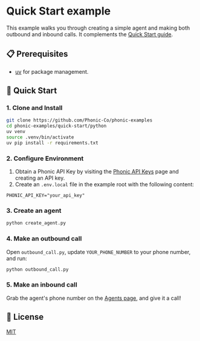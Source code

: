 # Quick Start example

This example walks you through creating a simple agent and making both outbound and inbound calls. It complements the [Quick Start guide](https://docs.phonic.co/guides/quick_start).

## 📋 Prerequisites

- [uv](https://docs.astral.sh/uv/) for package management.

## 🚀 Quick Start

### 1. Clone and Install

```bash
git clone https://github.com/Phonic-Co/phonic-examples
cd phonic-examples/quick-start/python
uv venv
source .venv/bin/activate
uv pip install -r requirements.txt
```

### 2. Configure Environment

1. Obtain a Phonic API Key by visiting the [Phonic API Keys](https://phonic.co/api-keys) page and creating an API key.
2. Create an `.env.local` file in the example root with the following content:
```dotenv
PHONIC_API_KEY="your_api_key"
```

### 3. Create an agent

```bash
python create_agent.py
```

### 4. Make an outbound call

Open `outbound_call.py`, update `YOUR_PHONE_NUMBER` to your phone number, and run:

```bash
python outbound_call.py
```

### 5. Make an inbound call

Grab the agent's phone number on the [Agents page](https://phonic.co/agents), and give it a call!

## 📄 License

[MIT](../../LICENSE)
